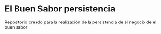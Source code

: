 # El Buen Sabor persistencia
 Repositorio creado para la realización de la persistencia de el negocio de el buen sabor
